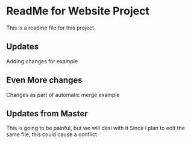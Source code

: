 # ReadMe for Website Project

This is a readme file for this project

## Updates

Adding changes for example

## Even More changes

Changes as part of automatic merge example

## Updates from Master

This is going to be painful, but we will desl with it
Since i plan to edit the same file, this could cause a conflict
